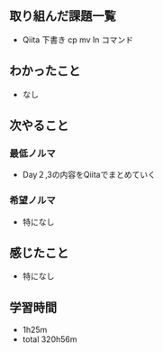 ## 取り組んだ課題一覧
- Qiita 下書き cp mv ln コマンド
## わかったこと
- なし
## 次やること
### 最低ノルマ
- Day２,3の内容をQiitaでまとめていく
### 希望ノルマ
- 特になし
## 感じたこと
- 特になし
## 学習時間
- 1h25m
- total 320h56m
